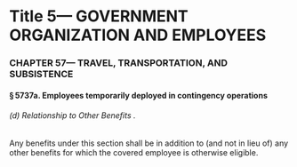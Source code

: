
# Title 5— GOVERNMENT ORGANIZATION AND EMPLOYEES
### CHAPTER 57— TRAVEL, TRANSPORTATION, AND SUBSISTENCE
#### § 5737a. Employees temporarily deployed in contingency operations
###### (d) Relationship to Other Benefits .

Any benefits under this section shall be in addition to (and not in lieu of) any other benefits for which the covered employee is otherwise eligible.
